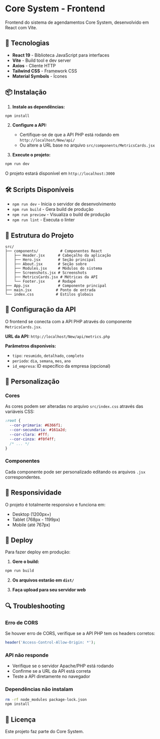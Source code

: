 # Core System - Frontend

Frontend do sistema de agendamentos Core System, desenvolvido em React com Vite.

## 🚀 Tecnologias

- **React 19** - Biblioteca JavaScript para interfaces
- **Vite** - Build tool e dev server
- **Axios** - Cliente HTTP
- **Tailwind CSS** - Framework CSS
- **Material Symbols** - Ícones

## 📦 Instalação

1. **Instale as dependências:**
```bash
npm install
```

2. **Configure a API:**
   - Certifique-se de que a API PHP está rodando em `http://localhost/New/api/`
   - Ou altere a URL base no arquivo `src/components/MetricsCards.jsx`

3. **Execute o projeto:**
```bash
npm run dev
```

O projeto estará disponível em `http://localhost:3000`

## 🛠️ Scripts Disponíveis

- `npm run dev` - Inicia o servidor de desenvolvimento
- `npm run build` - Gera build de produção
- `npm run preview` - Visualiza o build de produção
- `npm run lint` - Executa o linter

## 📁 Estrutura do Projeto

```
src/
├── components/          # Componentes React
│   ├── Header.jsx      # Cabeçalho da aplicação
│   ├── Hero.jsx        # Seção principal
│   ├── About.jsx       # Seção sobre
│   ├── Modules.jsx     # Módulos do sistema
│   ├── Screenshots.jsx # Screenshots
│   ├── MetricsCards.jsx # Métricas da API
│   └── Footer.jsx      # Rodapé
├── App.jsx             # Componente principal
├── main.jsx           # Ponto de entrada
└── index.css          # Estilos globais
```

## 🔧 Configuração da API

O frontend se conecta com a API PHP através do componente `MetricsCards.jsx`. 

**URL da API:** `http://localhost/New/api/metrics.php`

**Parâmetros disponíveis:**
- `tipo`: `resumido`, `detalhado`, `completo`
- `periodo`: `dia`, `semana`, `mes`, `ano`
- `id_empresa`: ID específico da empresa (opcional)

## 🎨 Personalização

### Cores
As cores podem ser alteradas no arquivo `src/index.css` através das variáveis CSS:

```css
:root {
  --cor-primaria: #6366f1;
  --cor-secundaria: #161a2d;
  --cor-clara: #fff;
  --cor-cinza: #f0f4ff;
  /* ... */
}
```

### Componentes
Cada componente pode ser personalizado editando os arquivos `.jsx` correspondentes.

## 📱 Responsividade

O projeto é totalmente responsivo e funciona em:
- Desktop (1200px+)
- Tablet (768px - 1199px)
- Mobile (até 767px)

## 🚀 Deploy

Para fazer deploy em produção:

1. **Gere o build:**
```bash
npm run build
```

2. **Os arquivos estarão em `dist/`**

3. **Faça upload para seu servidor web**

## 🔍 Troubleshooting

### Erro de CORS
Se houver erro de CORS, verifique se a API PHP tem os headers corretos:
```php
header('Access-Control-Allow-Origin: *');
```

### API não responde
- Verifique se o servidor Apache/PHP está rodando
- Confirme se a URL da API está correta
- Teste a API diretamente no navegador

### Dependências não instalam
```bash
rm -rf node_modules package-lock.json
npm install
```

## 📄 Licença

Este projeto faz parte do Core System.
